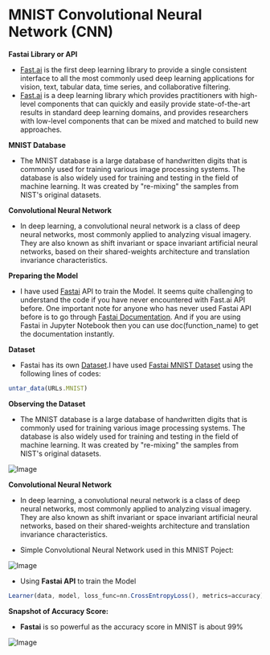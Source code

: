 # **MNIST Convolutional Neural Network (CNN)**

**Fastai Library or API**
- [Fast.ai](https://www.fast.ai/about/) is the first deep learning library to provide a single consistent interface to all the most commonly used deep learning applications for vision, text, tabular data, time series, and collaborative filtering.
- [Fast.ai](https://www.fast.ai/about/) is a deep learning library which provides practitioners with high-level components that can quickly and easily provide state-of-the-art results in standard deep learning domains, and provides researchers with low-level components that can be mixed and matched to build new approaches.

**MNIST Database**
- The MNIST database is a large database of handwritten digits that is commonly used for training various image processing systems. The database is also widely used for training and testing in the field of machine learning. It was created by "re-mixing" the samples from NIST's original datasets.

**Convolutional Neural Network**
- In deep learning, a convolutional neural network is a class of deep neural networks, most commonly applied to analyzing visual imagery. They are also known as shift invariant or space invariant artificial neural networks, based on their shared-weights architecture and translation invariance characteristics.

**Preparing the Model**
- I have used [Fastai](https://www.fast.ai/about/) API to train the Model. It seems quite challenging to understand the code if you have never encountered with Fast.ai API before.
One important note for anyone who has never used Fastai API before is to go through [Fastai Documentation](https://docs.fast.ai/). And if you are using Fastai in Jupyter Notebook then you can use doc(function_name) to get the documentation instantly.

**Dataset**
- Fastai has its own [Dataset](https://docs.fast.ai/datasets.html).I have used [Fastai MNIST Dataset](https://course.fast.ai/datasets) using the following lines of codes:

```javascript
untar_data(URLs.MNIST)
```

**Observing the Dataset**
- The MNIST database is a large database of handwritten digits that is commonly used for training various image processing systems. The database is also widely used for training and testing in the field of machine learning. It was created by "re-mixing" the samples from NIST's original datasets.

![Image](https://res.cloudinary.com/dge89aqpc/image/upload/v1596632331/MNI_syaldn.png)

**Convolutional Neural Network**
- In deep learning, a convolutional neural network is a class of deep neural networks, most commonly applied to analyzing visual imagery. They are also known as shift invariant or space invariant artificial neural networks, based on their shared-weights architecture and translation invariance characteristics.

- Simple Convolutional Neural Network used in this MNIST Poject:

![Image](https://res.cloudinary.com/dge89aqpc/image/upload/v1596632586/Conv_rh520d.png)

- Using **Fastai API** to train the Model

```javascript
Learner(data, model, loss_func=nn.CrossEntropyLoss(), metrics=accuracy)
```
**Snapshot of Accuracy Score:**
- **Fastai** is so powerful as the accuracy score in MNIST is about 99%

![Image](https://res.cloudinary.com/dge89aqpc/image/upload/v1596015604/Fast_pdnngm.png)

